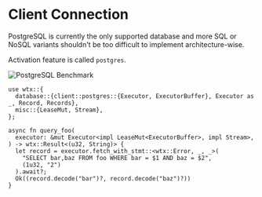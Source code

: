 
# Client Connection

PostgreSQL is currently the only supported database and more SQL or NoSQL variants shouldn't be too difficult to implement architecture-wise.

Activation feature is called `postgres`.

![PostgreSQL Benchmark](https://i.imgur.com/vf2tYxY.jpg)

```ignore,rust,edition2021
use wtx::{
  database::{client::postgres::{Executor, ExecutorBuffer}, Executor as _, Record, Records},
  misc::{LeaseMut, Stream},
};

async fn query_foo(
  executor: &mut Executor<impl LeaseMut<ExecutorBuffer>, impl Stream>,
) -> wtx::Result<(u32, String)> {
  let record = executor.fetch_with_stmt::<wtx::Error, _, _>(
    "SELECT bar,baz FROM foo WHERE bar = $1 AND baz = $2",
    (1u32, "2")
  ).await?;
  Ok((record.decode("bar")?, record.decode("baz")?))
}
```